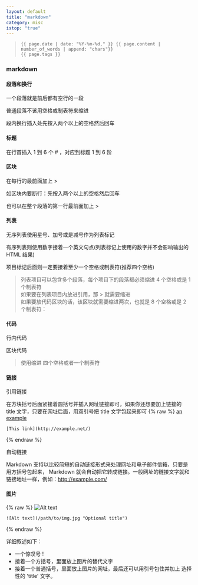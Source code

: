 ```yaml
---
layout: default
title: "markdown"
category: misc
istop: "true"
---
```


>     {{ page.date | date: "%Y-%m-%d," }} {{ page.content | number_of_words | append: "chars"}}
>     {{ page.tags }}

### markdown


#### 段落和换行

一个段落就是前后都有空行的一段

普通段落不该用空格或制表符来缩进

段内换行插入处先按入两个以上的空格然后回车

#### 标题
 
在行首插入 1 到 6 个 # ，对应到标题 1 到 6 阶
 
#### 区块
 
 在每行的最前面加上 >
 
 如区块内要断行：先按入两个以上的空格然后回车
 
 也可以在整个段落的第一行最前面加上 >
 
#### 列表
 
 无序列表使用星号、加号或是减号作为列表标记
 
 有序列表则使用数字接着一个英文句点(列表标记上使用的数字并不会影响输出的 HTML 结果)
 
 项目标记后面则一定要接着至少一个空格或制表符(推荐四个空格)
 
 > 列表项目可以包含多个段落，每个项目下的段落都必须缩进 4 个空格或是 1 个制表符  
 > 如果要在列表项目内放进引用，那 > 就需要缩进  
 > 如果要放代码区块的话，该区块就需要缩进两次，也就是 8 个空格或是 2 个制表符：  

#### 代码

行内代码
 
区块代码

> 使用缩进 四个空格或者一个制表符
 
#### 链接
引用链接

在方块括号后面紧接着圆括号并插入网址链接即可，如果你还想要加上链接的 title 文字，只要在网址后面，用双引号把 title 文字包起来即可
{% raw %}
    [an example](http://example.com/ "Title")  

    [This link](http://example.net/) 
{% endraw %}
 
自动链接

Markdown 支持以比较简短的自动链接形式来处理网址和电子邮件信箱，只要是用方括号包起来， Markdown 就会自动把它转成链接。一般网址的链接文字就和链接地址一样，例如：<http://example.com/>

#### 图片

{% raw %}
    ![Alt text](/path/to/img.jpg)

    ![Alt text](/path/to/img.jpg "Optional title")
{% endraw %}

详细叙述如下：
* 一个惊叹号 !
* 接着一个方括号，里面放上图片的替代文字
* 接着一个普通括号，里面放上图片的网址，最后还可以用引号包住并加上 选择性的 'title' 文字。

